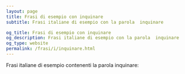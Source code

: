 ```yaml
---
layout: page
title: Frasi di esempio con inquinare 
subtitle: Frasi italiane di esempio con la parola  inquinare

og_title: Frasi di esempio con inquinare 
og_description: Frasi italiane di esempio con la parola  inquinare
og_type: website
permalink: /frasi/i/inquinare.html
---
```


Frasi italiane di esempio contenenti la parola inquinare:


